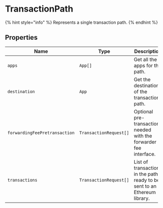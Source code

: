 # TransactionPath

{% hint style="info" %}
Represents a single transaction path.
{% endhint %}

## Properties

| Name                          | Type                   | Description                                                                |
| ----------------------------- | ---------------------- | -------------------------------------------------------------------------- |
| `apps`                        | `App[]`                | Get all the apps for the path.                                             |
| `destination`                 | `App`                  | Get the destination of the transactions path.                              |
| `forwardingFeePretransaction` | `TransactionRequest[]` | Optional pre-transaction, needed with the forwarder fee interface.         |
| `transactions`                | `TransactionRequest[]` | List of transactions in the path, ready to be sent to an Ethereum library. |
